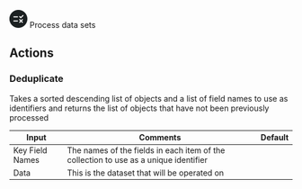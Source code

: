 ![Process Data](./assets/process-data.png#connector-icon)
Process data sets

## Actions

### Deduplicate

Takes a sorted descending list of objects and a list of field names to use as identifiers and returns the list of objects that have not been previously processed

| Input           | Comments                                                                             | Default |
| --------------- | ------------------------------------------------------------------------------------ | ------- |
| Key Field Names | The names of the fields in each item of the collection to use as a unique identifier |         |
| Data            | This is the dataset that will be operated on                                         |         |
